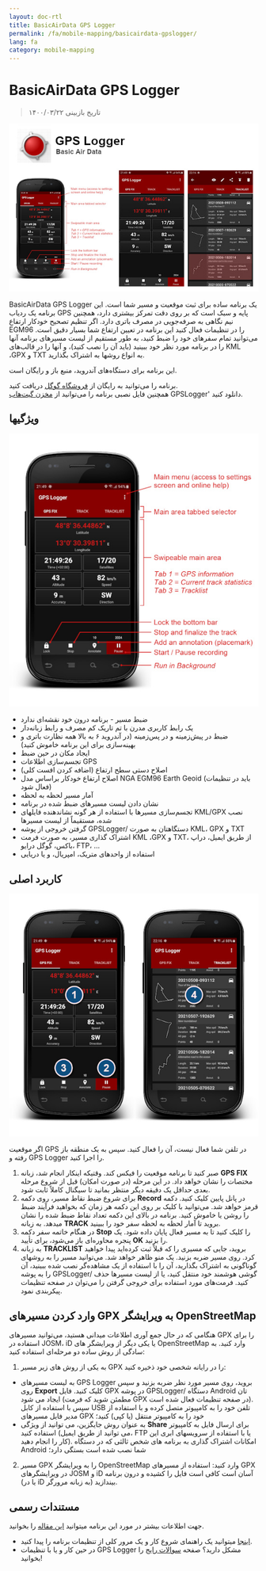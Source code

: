 ```yaml
---
layout: doc-rtl
title: BasicAirData GPS Logger
permalink: /fa/mobile-mapping/basicairdata-gpslogger/
lang: fa
category: mobile-mapping
---
```


BasicAirData GPS Logger
=======================

> تاریخ بازبینی ۱۴۰۰/۰۳/۲۲

![BasicAirData-GPSLogger-002][]

BasicAirData GPS Logger یک برنامه ساده برای ثبت موقعیت و مسیر شما است. این برنامه یک ردیاب GPS پایه و سبک است که بر روی دقت تمرکز بیشتری دارد، همچنین نیم نگاهی به صرفه‌جویی در مصرف باتری دارد. اگر تنظیم تصحیح خودکار ارتفاع EGM96 را در تنظیمات فعال کنید این برنامه در تعیین ارتفاع شما بسیار دقیق است. می‌توانید تمام سفرهای خود را ضبط کنید، به طور مستقیم از لیست مسیرهای برنامه آنها را در برنامه مورد نظر خود ببینید (باید آن را نصب کنید)، و آنها را در قالب‌های KML ،GPX و TXT به انواع روشها به اشتراک بگذارید.

این برنامه برای دستگاه‌های آندروید، منبع باز و رایگان است.

برنامه را می‌توانید به رایگان از [فروشگاه گوگل](https://play.google.com/store/apps/details?id=eu.basicairdata.graziano.gpslogger) دریافت کنید.<br>
همچنین فایل نصبی برنامه را می‌توانید از [مخزن گیت‌هاب](https://github.com/BasicAirData/GPSLogger/tree/master/apk) GPSLogger' دانلود کنید.

ویژگیها
--------

![BasicAirData-GPSLogger-000][]

* ضبط مسیر - برنامه درون خود نقشه‌ای ندارد
* یک رابط کاربری مدرن با تم تاریک کم مصرف و رابط زبانه‌دار
* ضبط در پیش‌زمینه و در پس‌زمینه (در آندروید ۶ به بالا همه نظارت باتری و بهینه‌سازی برای این برنامه خاموش کنید)
* ایجاد مکان در حین ضبط
* تجسم‌سازی اطلاعات GPS
* اصلاح دستی سطح ارتفاع (اضافه کردن افست کلی)
* اصلاح ارتفاع خودکار براساس مدل NGA EGM96 Earth Geoid (باید در تنظیمات فعال شود)
* آمار مسیر لحظه به لحظه
* نشان دادن لیست مسیرهای ضبط شده در برنامه
* تجسم‌سازی مسیرها با استفاده از هر گونه نشاندهنده فایلهای KML/GPX نصب شده، مستقیماً از لیست مسیرها
* گرفتن خروجی از پوشه GPSLogger/ دستگاهتان به صورت KML، GPX و TXT
* اشتراک گذاری مسیر، به صورت فرمت KML ،GPX و TXT، از طریق ایمیل، دراپ باکس، گوگل درایو، FTP، ...
* استفاده از واحدهای متریک، امپریال، و یا دریایی

کاربرد اصلی
-----------

![BasicAirData-GPSLogger-001][]

اگر موقعیت GPS در تلفن شما فعال نیست، آن را فعال کنید. سپس به یک منطقه باز رفته و GPS Logger را اجرا کنید.

1. صبر کنید تا برنامه موقعیت را فیکس کند. وقتیکه اینکار انجام شد، زبانه __GPS FIX__ مختصات را نشان خواهد داد. در این مرحله (در صورت امکان) قبل از شروع مرحله بعدی حداقل یک دقیقه دیگر منتظر بمانید تا سیگنال کاملاً ثابت شود.
2. برای شروع ضبط نقاط مسیر، روی دکمه __Record__ در پانل پایین کلیک کنید. دکمه قرمز خواهد شد. می‌توانید با کلیک بر روی این دکمه هر زمان که بخواهید فرآیند ضبط را روشن یا خاموش کنید. برنامه در بالای این دکمه تعداد نقاط ضبط شده را نشان میدهد.
به زبانه __TRACK__ بروید تا آمار لحظه به لحظه سفر خود را ببینید.
3. در هنگام خاتمه سفر دکمه __Stop__ را کلیک کنید تا به مسیر فعال پایان داده شود. یک پنجره محاوره‌ای باز می‌شود، برای تأیید __OK__ را بزنید.
4. به زبانه __TRACKLIST__ بروید، جایی که مسیری را که قبلاً ثبت کرده‌اید پیدا خواهید کرد. روی مسیر ضربه بزنید. یک منو ظاهر خواهد شد. می‌توانید مسیر را به روشهای گوناگونی به اشتراک بگذارید، آن را با استفاده از یک مشاهده‌گر نصب شده ببینید، آن را به پوشه GPSLogger/ گوشی هوشمند خود منتقل کنید، یا از لیست مسیرها حذف کنید. فرمت‌های مورد استفاده برای خروجی گرفتن را می‌توان در صفحه تنظیمات پیکربندی نمود.

وارد کردن مسیرهای GPX به ویرایشگر OpenStreetMap
--------------------------------------------

هنگامی که در حال جمع آوری اطلاعات میدانی هستید، می‌توانید مسیرهای GPX را برای استفاده در JOSM، iD یا یکی دیگر از ویرایشگر های OpenStreetMap وارد کنید.
به سادگی از روش ساده دو مرحله‌ای استفاده کنید:

1. به یکی از روش های زیر مسیر GPX را در رایانه شخصی خود ذخیره کنید:
* به لیست مسیرهای GPS Logger بروید، روی مسیر مورد نظر ضربه بزنید و سپس روی __Export__ کلیک کنید. فایل GPX در پوشه GPSLogger/ دستگاه Android تان ایجاد می شود (مطمئن شوید که فرمت GPX در صفحه تنظیمات فعال شده است). سپس با استفاده از کابل USB تلفن خود را به کامپیوتر متصل کرده و با استفاده از مدیر فایل مسیرهای GPX خود را به کامپیوتر منتقل (یا کپی) کنید؛
* به عنوان روش جایگزین، می توانید از ویژگی __Share__ برای ارسال فایل به کامپیوتر استفاده کنید (می توانید از طریق ایمیل، FTP یا با استفاده از سرویسهای ابری این کار را انجام دهید). امکانات اشتراک گذاری به برنامه های شخص ثالثی که در دستگاه Android شما نصب شده است بستگی دارد؛
2. مسیر GPX را به ویرایشگر OpenStreetMap وارد کنید: استفاده از مسیرهای GPX در ویرایشگرهای JOSM و iD آسان است کافی است فایل را کشیده و درون برنامه (یا در iD به زبانه مرورگر) بیندازید.

مستندات رسمی
----------------------

جهت اطلاعات بیشتر در مورد این برنامه میتوانید [این مقاله](http://www.basicairdata.eu/projects/android/android-gps-logger/) را بخوانید. <br>
- [اینجا](http://www.basicairdata.eu/projects/android/android-gps-logger/getting-started-guide-for-gps-logger/) میتوانید یک راهنمای شروع کار و یک مرور کلی از تنظیمات برنامه را پیدا کنید. <br>
- در حین کار و یا با تنظیمات GPS Logger مشکل دارید؟ صفحه [سوالات رایج](https://github.com/BasicAirData/GPSLogger/blob/master/readme.md#frequently-asked-questions) را بخوانید!

[BasicAirData-GPSLogger-002]:  /images/mobile-mapping/basicairdata-gpslogger_002.en.jpg
[BasicAirData-GPSLogger-000]:  /images/mobile-mapping/basicairdata-gpslogger_000.en.jpg
[BasicAirData-GPSLogger-001]:  /images/mobile-mapping/basicairdata-gpslogger_001.en.jpg